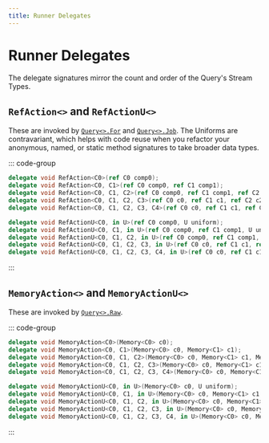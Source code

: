 ```yaml
---
title: Runner Delegates
---
```

# Runner Delegates
The delegate signatures mirror the count and order of the Query's Stream Types.

## `RefAction<>` and `RefActionU<>`
These are invoked by [`Query<>.For`](Query.For.md) and [`Query<>.Job`](Query.Job.md). The Uniforms are contravariant, which helps with code reuse when you refactor your anonymous, named, or static method signatures to take broader data types.

::: code-group
```cs [plain]
delegate void RefAction<C0>(ref C0 comp0);
delegate void RefAction<C0, C1>(ref C0 comp0, ref C1 comp1);
delegate void RefAction<C0, C1, C2>(ref C0 comp0, ref C1 comp1, ref C2 comp2);
delegate void RefAction<C0, C1, C2, C3>(ref C0 c0, ref C1 c1, ref C2 c2, ref C3 c3);
delegate void RefAction<C0, C1, C2, C3, C4>(ref C0 c0, ref C1 c1, ref C2 c2, ref C3 c3, ref C4 c4);
```

```cs [with uniform]
delegate void RefActionU<C0, in U>(ref C0 comp0, U uniform);
delegate void RefActionU<C0, C1, in U>(ref C0 comp0, ref C1 comp1, U uniform);
delegate void RefActionU<C0, C1, C2, in U>(ref C0 comp0, ref C1 comp1, ref C2 comp2, U uniform);
delegate void RefActionU<C0, C1, C2, C3, in U>(ref C0 c0, ref C1 c1, ref C2 c2, ref C3 c3, U uniform);
delegate void RefActionU<C0, C1, C2, C3, C4, in U>(ref C0 c0, ref C1 c1, ref C2 c2, ref C3 c3, ref C4 c4, U uniform);
```
:::


## `MemoryAction<>` and `MemoryActionU<>`
These are invoked by [`Query<>.Raw`](Query.Raw.md).

::: code-group
```cs [plain]
delegate void MemoryAction<C0>(Memory<C0> c0);
delegate void MemoryAction<C0, C1>(Memory<C0> c0, Memory<C1> c1);
delegate void MemoryAction<C0, C1, C2>(Memory<C0> c0, Memory<C1> c1, Memory<C2> c2);
delegate void MemoryAction<C0, C1, C2, C3>(Memory<C0> c0, Memory<C1> c1, Memory<C2> c2, Memory<C3> c3);
delegate void MemoryAction<C0, C1, C2, C3, C4>(Memory<C0> c0, Memory<C1> c1, Memory<C2> c2, Memory<C3> c3, Memory<C4> c4);
```

```cs [with uniform]
delegate void MemoryActionU<C0, in U>(Memory<C0> c0, U uniform);
delegate void MemoryActionU<C0, C1, in U>(Memory<C0> c0, Memory<C1> c1, U uniform);
delegate void MemoryActionU<C0, C1, C2, in U>(Memory<C0> c0, Memory<C1> c1, Memory<C2> c2, U uniform);
delegate void MemoryActionU<C0, C1, C2, C3, in U>(Memory<C0> c0, Memory<C1> c1, Memory<C2> c2, Memory<C3> c3, U uniform);
delegate void MemoryActionU<C0, C1, C2, C3, C4, in U>(Memory<C0> c0, Memory<C1> c1, Memory<C2> c2, Memory<C3> c3, Memory<C4> c4, U uniform);
```
:::

